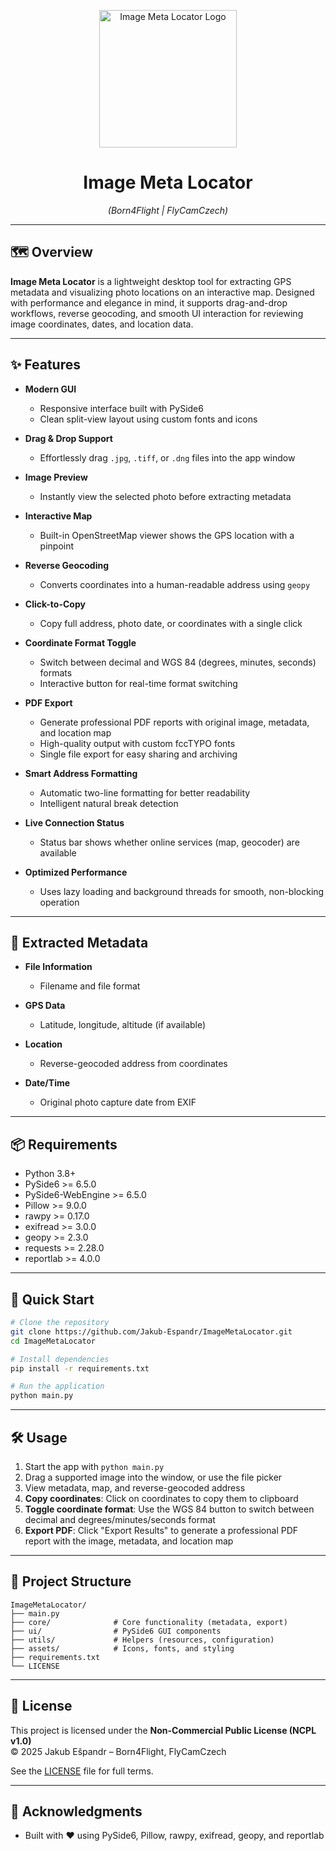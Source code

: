 <p align="center">
  <a href="https://i.ibb.co/c0GTpZF/icon.png">
    <img src="https://i.ibb.co/c0GTpZF/icon.png" alt="Image Meta Locator Logo" width="220"/>
  </a>
</p>

<h1 align="center">Image Meta Locator</h1>
<p align="center"><em>(Born4Flight | FlyCamCzech)</em></p>

---

## 🗺️ Overview

**Image Meta Locator** is a lightweight desktop tool for extracting GPS metadata and visualizing photo locations on an interactive map. Designed with performance and elegance in mind, it supports drag-and-drop workflows, reverse geocoding, and smooth UI interaction for reviewing image coordinates, dates, and location data.

---

## ✨ Features

- **Modern GUI**  
  - Responsive interface built with PySide6  
  - Clean split-view layout using custom fonts and icons

- **Drag & Drop Support**  
  - Effortlessly drag `.jpg`, `.tiff`, or `.dng` files into the app window

- **Image Preview**  
  - Instantly view the selected photo before extracting metadata

- **Interactive Map**  
  - Built-in OpenStreetMap viewer shows the GPS location with a pinpoint

- **Reverse Geocoding**  
  - Converts coordinates into a human-readable address using `geopy`

- **Click-to-Copy**  
  - Copy full address, photo date, or coordinates with a single click

- **Coordinate Format Toggle**  
  - Switch between decimal and WGS 84 (degrees, minutes, seconds) formats
  - Interactive button for real-time format switching

- **PDF Export**  
  - Generate professional PDF reports with original image, metadata, and location map
  - High-quality output with custom fccTYPO fonts
  - Single file export for easy sharing and archiving

- **Smart Address Formatting**  
  - Automatic two-line formatting for better readability
  - Intelligent natural break detection

- **Live Connection Status**  
  - Status bar shows whether online services (map, geocoder) are available

- **Optimized Performance**  
  - Uses lazy loading and background threads for smooth, non-blocking operation

---

## 🧭 Extracted Metadata

- **File Information**  
  - Filename and file format

- **GPS Data**  
  - Latitude, longitude, altitude (if available)

- **Location**  
  - Reverse-geocoded address from coordinates

- **Date/Time**  
  - Original photo capture date from EXIF

---

## 📦 Requirements

- Python 3.8+
- PySide6 >= 6.5.0  
- PySide6-WebEngine >= 6.5.0  
- Pillow >= 9.0.0  
- rawpy >= 0.17.0  
- exifread >= 3.0.0  
- geopy >= 2.3.0  
- requests >= 2.28.0  
- reportlab >= 4.0.0

---

## 🚀 Quick Start

```bash
# Clone the repository
git clone https://github.com/Jakub-Espandr/ImageMetaLocator.git
cd ImageMetaLocator

# Install dependencies
pip install -r requirements.txt

# Run the application
python main.py
```

---

## 🛠️ Usage

1. Start the app with `python main.py`
2. Drag a supported image into the window, or use the file picker
3. View metadata, map, and reverse-geocoded address
4. **Copy coordinates**: Click on coordinates to copy them to clipboard
5. **Toggle coordinate format**: Use the WGS 84 button to switch between decimal and degrees/minutes/seconds format
6. **Export PDF**: Click "Export Results" to generate a professional PDF report with the image, metadata, and location map

---

## 📁 Project Structure

```
ImageMetaLocator/
├── main.py
├── core/              # Core functionality (metadata, export)
├── ui/                # PySide6 GUI components
├── utils/             # Helpers (resources, configuration)
├── assets/            # Icons, fonts, and styling
├── requirements.txt
└── LICENSE
```

---

## 🔐 License

This project is licensed under the **Non-Commercial Public License (NCPL v1.0)**  
© 2025 Jakub Ešpandr – Born4Flight, FlyCamCzech

See the [LICENSE](https://github.com/Jakub-Espandr/ImageMetaLocator/raw/main/LICENSE) file for full terms.

---

## 🙏 Acknowledgments

- Built with ❤️ using PySide6, Pillow, rawpy, exifread, geopy, and reportlab